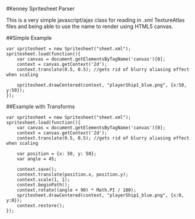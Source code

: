 #Kenney Spritesheet Parser

This is a very simple javascript/ajax class for reading in .xml TextureAtlas files and being able to use the name to render using HTML5 canvas.

##Simple Example
```
var spritesheet = new Spritesheet("sheet.xml");
spritesheet.load(function(){
	var canvas = document.getElementsByTagName('canvas')[0];
	context = canvas.getContext('2d');
	context.translate(0.5, 0.5); //gets rid of blurry aliasing effect when scaling

	spritesheet.drawCentered(context, "playerShip1_blue.png", {x:50, y:50});
});
```

##Example with Transforms
```
var spritesheet = new Spritesheet("sheet.xml");
spritesheet.load(function(){
	var canvas = document.getElementsByTagName('canvas')[0];
	context = canvas.getContext('2d');
	context.translate(0.5, 0.5); //gets rid of blurry aliasing effect when scaling
	
	var position = {x: 50, y: 50};
	var angle = 45;

	context.save();
	context.translate(position.x, position.y);
	context.scale(1, 1);	
	context.beginPath();
	context.rotate((angle + 90) * Math.PI / 180);
	spritesheet.drawCentered(context, "playerShip1_blue.png", {x:0, y:0});
	context.restore();
});
```
